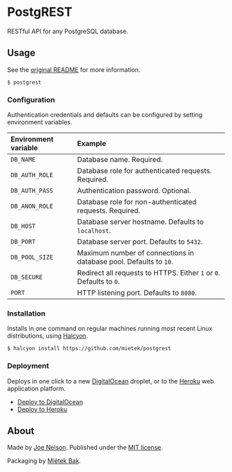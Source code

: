 PostgREST
=========

RESTful API for any PostgreSQL database.


Usage
-----

See the [original README](https://github.com/mietek/postgresql/blob/master/README.original.md) for more information.

```
$ postgrest
```


### Configuration

Authentication credentials and defaults can be configured by setting environment variables.

| Environment variable   | Example
| :--------------------- | :----------
| `DB_NAME`              | Database name.  Required.
| `DB_AUTH_ROLE`         | Database role for authenticated requests.  Required.
| `DB_AUTH_PASS`         | Authentication password.  Optional.
| `DB_ANON_ROLE`         | Database role for non-authenticated requests.  Required.
| `DB_HOST`              | Database server hostname.  Defaults to `localhost`.
| `DB_PORT`              | Database server port.  Defaults to `5432`.
| `DB_POOL_SIZE`         | Maximum number of connections in database pool.  Defaults to `10`.
| `DB_SECURE`            | Redirect all requests to HTTPS.  Either `1` or `0`.  Defaults to `0`.
| `PORT`                 | HTTP listening port.  Defaults to `8080`.


### Installation

Installs in one command on regular machines running most recent Linux distributions, using [Halcyon](https://halcyon.sh/).

```
$ halcyon install https://github.com/mietek/postgrest
```


### Deployment

Deploys in one click to a new [DigitalOcean](https://digitalocean.com/) droplet, or to the [Heroku](https://heroku.com/) web application platform.

- [Deploy to DigitalOcean](https://halcyon.sh/deploy/?url=https://github.com/mietek/postgrest)
- [Deploy to Heroku](https://heroku.com/deploy?template=https://github.com/mietek/postgrest)


About
-----

Made by [Joe Nelson](https://github.com/begriffs/postgrest).  Published under the [MIT license](https://github.com/mietek/postgrest/blob/master/LICENSE).

Packaging by [Miëtek Bak](https://mietek.io/).
